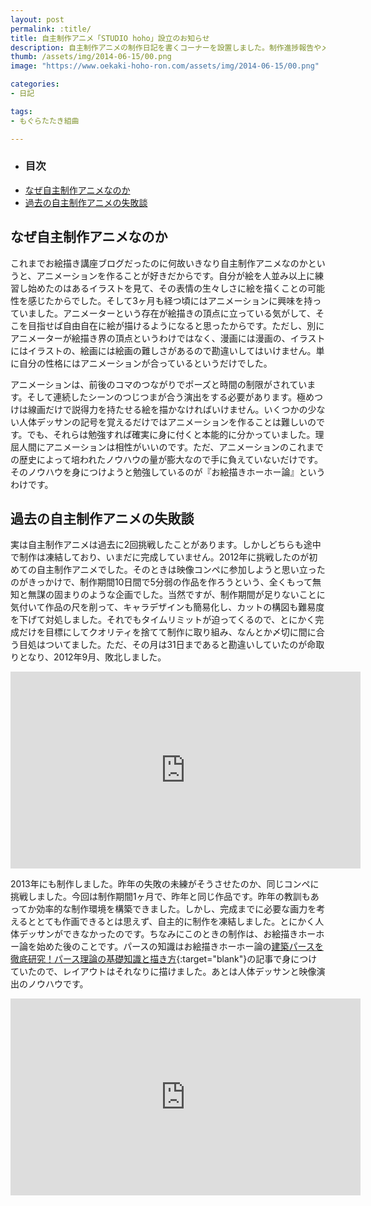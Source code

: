 ```yaml
---
layout: post
permalink: :title/
title: 自主制作アニメ「STUDIO hoho」設立のお知らせ
description: 自主制作アニメの制作日記を書くコーナーを設置しました。制作進捗報告やメイキングなどを公開していきます。
thumb: /assets/img/2014-06-15/00.png
image: "https://www.oekaki-hoho-ron.com/assets/img/2014-06-15/00.png"

categories:
- 日記

tags:
- もぐらたたき組曲

---
```


- ### 目次
- [なぜ自主制作アニメなのか](#なぜ自主制作アニメなのか)
- [過去の自主制作アニメの失敗談](#過去の自主制作アニメの失敗談)

## なぜ自主制作アニメなのか

これまでお絵描き講座ブログだったのに何故いきなり自主制作アニメなのかというと、アニメーションを作ることが好きだからです。自分が絵を人並み以上に練習し始めたのはあるイラストを見て、その表情の生々しさに絵を描くことの可能性を感じたからでした。そして3ヶ月も経つ頃にはアニメーションに興味を持っていました。アニメーターという存在が絵描きの頂点に立っている気がして、そこを目指せば自由自在に絵が描けるようになると思ったからです。ただし、別にアニメーターが絵描き界の頂点というわけではなく、漫画には漫画の、イラストにはイラストの、絵画には絵画の難しさがあるので勘違いしてはいけません。単に自分の性格にはアニメーションが合っているというだけでした。

アニメーションは、前後のコマのつながりでポーズと時間の制限がされています。そして連続したシーンのつじつまが合う演出をする必要があります。極めつけは線画だけで説得力を持たせる絵を描かなければいけません。いくつかの少ない人体デッサンの記号を覚えるだけではアニメーションを作ることは難しいのです。でも、それらは勉強すれば確実に身に付くと本能的に分かっていました。理屈人間にアニメーションは相性がいいのです。ただ、アニメーションのこれまでの歴史によって培われたノウハウの量が膨大なので手に負えていないだけです。そのノウハウを身につけようと勉強しているのが『お絵描きホーホー論』というわけです。

## 過去の自主制作アニメの失敗談

実は自主制作アニメは過去に2回挑戦したことがあります。しかしどちらも途中で制作は凍結しており、いまだに完成していません。2012年に挑戦したのが初めての自主制作アニメでした。そのときは映像コンペに参加しようと思い立ったのがきっかけで、制作期間10日間で5分弱の作品を作ろうという、全くもって無知と無謀の固まりのような企画でした。当然ですが、制作期間が足りないことに気付いて作品の尺を削って、キャラデザインも簡易化し、カットの構図も難易度を下げて対処しました。それでもタイムリミットが迫ってくるので、とにかく完成だけを目標にしてクオリティを捨てて制作に取り組み、なんとか〆切に間に合う目処はついてました。ただ、その月は31日まであると勘違いしていたのが命取りとなり、2012年9月、敗北しました。

<iframe width="560" height="315" src="https://www.youtube.com/embed/ytKSnx_gJRk" title="YouTube video player" frameborder="0" allow="accelerometer; autoplay; clipboard-write; encrypted-media; gyroscope; picture-in-picture; web-share" allowfullscreen></iframe>

2013年にも制作しました。昨年の失敗の未練がそうさせたのか、同じコンペに挑戦しました。今回は制作期間1ヶ月で、昨年と同じ作品です。昨年の教訓もあってか効率的な制作環境を構築できました。しかし、完成までに必要な画力を考えるととても作画できるとは思えず、自主的に制作を凍結しました。とにかく人体デッサンができなかったのです。ちなみにこのときの制作は、お絵描きホーホー論を始めた後のことです。パースの知識はお絵描きホーホー論の[建築パースを徹底研究！パース理論の基礎知識と描き方](/drawing-procedure-of-construction-perspective/index.html){:target="blank"}の記事で身につけていたので、レイアウトはそれなりに描けました。あとは人体デッサンと映像演出のノウハウです。

<iframe width="560" height="315" src="https://www.youtube.com/embed/Tb1jMB4fKKg" title="YouTube video player" frameborder="0" allow="accelerometer; autoplay; clipboard-write; encrypted-media; gyroscope; picture-in-picture; web-share" allowfullscreen></iframe>
